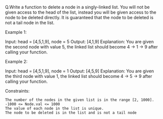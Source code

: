 Q.Write a function to delete a node in a singly-linked list. You will not be given access to the head of the list, instead you will be given access to the node to be deleted directly.
It is guaranteed that the node to be deleted is not a tail node in the list.

Example 1:

Input: head = [4,5,1,9], node = 5
Output: [4,1,9]
Explanation: You are given the second node with value 5, the linked list should become 4 -> 1 -> 9 after calling your function.

Example 2:

Input: head = [4,5,1,9], node = 1
Output: [4,5,9]
Explanation: You are given the third node with value 1, the linked list should become 4 -> 5 -> 9 after calling your function.

Constraints:

    The number of the nodes in the given list is in the range [2, 1000].
    -1000 <= Node.val <= 1000
    The value of each node in the list is unique.
    The node to be deleted is in the list and is not a tail node
